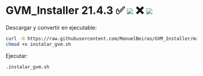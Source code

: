 # GVM_Installer 21.4.3 ✅ ![](https://progress-bar.dev/100/?title=Ubuntu) ❌ ![](https://progress-bar.dev/10/?title=Centos)

Descargar y convertir en ejecutable:

```bash
curl -O https://raw.githubusercontent.com/ManuelBeiras/GVM_Installer/main/instalar_gvm.sh
chmod +x instalar_gvm.sh
```
Ejecutar:

```sh
.instalar_gvm.sh
```
